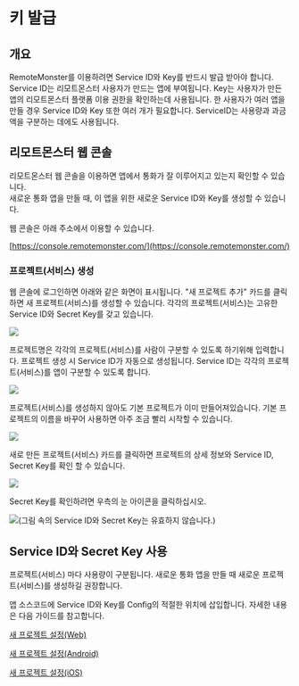# 키 발급

## 개요

RemoteMonster를 이용하려면 Service ID와 Key를 반드시 발급 받아야 합니다. Service ID는 리모트몬스터 사용자가 만드는 앱에 부여됩니다. Key는 사용자가 만든 앱의 리모트몬스터 플랫폼 이용 권한을 확인하는데 사용됩니다. 한 사용자가 여러 앱을 만들 경우 Service ID와 Key 또한 여러 개가 필요합니다. ServiceID는 사용량과 과금액을 구분하는 데에도 사용됩니다.

## 리모트몬스터 웹 콘솔

리모트몬스터 웹 콘솔을 이용하면 앱에서 통화가 잘 이루어지고 있는지 확인할 수 있습니다.  
새로운 통화 앱을 만들 때, 이 앱을 위한 새로운 Service ID와 Key를 생성할 수 있습니다.

웹 콘솔은 아래 주소에서 이용할 수 있습니다.

[https://console.remotemonster.com/](https://console.remotemonster.com/)



### 프로젝트\(서비스\) 생성

웹 콘솔에 로그인하면 아래와 같은 화면이 표시됩니다. "새 프로젝트 추가" 카드를 클릭하면 새 프로젝트\(서비스\)를 생성할 수 있습니다. 각각의 프로젝트\(서비스\)는 고유한 Service ID와 Secret Key를 갖고 있습니다.

![](../../.gitbook/assets/image%20%287%29.png)

프로젝트명은 각각의 프로젝트\(서비스\)를 사람이 구분할 수 있도록 하기위해 입력합니다. 프로젝트 생성 시 Service ID가 자동으로 생성됩니다. Service ID는 각각의 프로젝트\(서비스\)를 앱이 구분할 수 있도록 합니다.

![](../../.gitbook/assets/image%20%2812%29.png)

프로젝트\(서비스\)를 생성하지 않아도 기본 프로젝트가 이미 만들어져있습니다. 기본 프로젝트의 이름을 바꾸어 사용하면 아주 조금 빨리 시작할 수 있습니다.

![](../../.gitbook/assets/image%20%2811%29.png)

새로 만든 프로젝트\(서비스\) 카드를 클릭하면 프로젝트의 상세 정보와 Service ID, Secret Key를 확인 할 수 있습니다.

![](../../.gitbook/assets/image%20%2816%29.png)

Secret Key를 확인하려면 우측의 눈 아이콘을 클릭하십시오.

![\(&#xADF8;&#xB9BC; &#xC18D;&#xC758; Service ID&#xC640; Secret Key&#xB294; &#xC720;&#xD6A8;&#xD558;&#xC9C0; &#xC54A;&#xC2B5;&#xB2C8;&#xB2E4;.\)](../../.gitbook/assets/image%20%284%29.png)

## Service ID와 Secret Key 사용

프로젝트\(서비스\) 마다 사용량이 구분됩니다. 새로운 통화 앱을 만들 때 새로운 프로젝트\(서비스\)를 생성하길 권장합니다.

앱 소스코드에 Service ID와 Key를 Config의 적절한 위치에 삽입합니다. 자세한 내용은 다음 가이드를 참고합니다.

[새 프로젝트 설정\(Web\)](new-project-web.md)

[새 프로젝트 설정\(Android\)](new-project-android.md)

[새 프로젝트 설정\(iOS\)](https://github.com/RemoteMonster/remon-devguide-ko-2019/tree/eb0c6572bc39b0b2570a633d77a6749d62fef12a/videocallplatform/tutorial-simplevideocall/new-project-ios.md)

